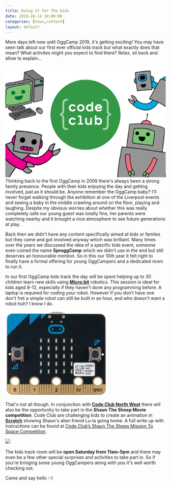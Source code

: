 ```yaml
---
title: Doing It For The Kids
date: 2019-10-14 10:00:00
categories: [news,content]
layout: default
---
```


Mere days left now until OggCamp 2019, it's getting exciting! You may have seen talk about our first ever official kids track but what exactly does that mean? What activites might you expect to find there? Relax, sit back and allow to explain...

<img src="/assets/img/kids-track/code-club-tile.png" class="right-float-blog" />Thinking back to the first OggCamp in 2009 there's always been a strong family presence. People with their kids enjoying the day and getting involved, just as it should be. Anyone remember the OggCamp baby? I'll never forget walking through the exhibition at one of the Liverpool events and seeing a baby in the middle crawling around on the floor, playing and laughing. Despite my obvious worries about whether this was really completely safe our young guest was totally fine, her parents were watching nearby and it brought a nice atmosphere to see future generations at play. 

Back then we didn't have any content specifically aimed at kids or familes but they came and got involved anyway which was brilliant. Many times over the years we discussed the idea of a specific kids event, someone even coined the name **SproggCamp** which we didn't use in the end but still deserves an honourable mention. So in this our 10th year it felt right to finally have a formal offering for young OggCampers and a dedicated room to run it.

In our first OggCamp kids track the day will be spent helping up to 30 children learn new skills using [**Micro:bit**](https://www.microbit.org/) robotics. This session is ideal for kids aged 8-12, especially if they haven’t done any programming before. A laptop is required for coding your robot. However if you don’t have one don't fret a simple robot can still be built in an hour, and who doesn't want a robot huh? I know I do.

<img src="/assets/img/kids-track/micro_bit.jpg" class="" />

That's not all though. In conjunction with [**Code Club North West**](https://codeclub.org/en/discover-clubs) there will also be the opportunity to take part in the **Shaun The Sheep Movie competition**. Code Club are challenging kids to create an animation in [**Scratch**](https://scratch.mit.edu/) showing Shaun's alien friend Lu-la going home. A full write up with instructions can be found at [Code Club’s Shaun The Sheep Mission To Space Competition](https://codeclub.org/en/shaun-competition).

<img src="/assets/img/kids-track/farmageddon_competition.gif" class="" />

The kids track room will be **open Saturday from 11am-5pm** and there may even be a few other special surprises and activities to take part in. So if you're bringing some young OggCampers along with you it's well worth checking out.

Come and say hello :-)


